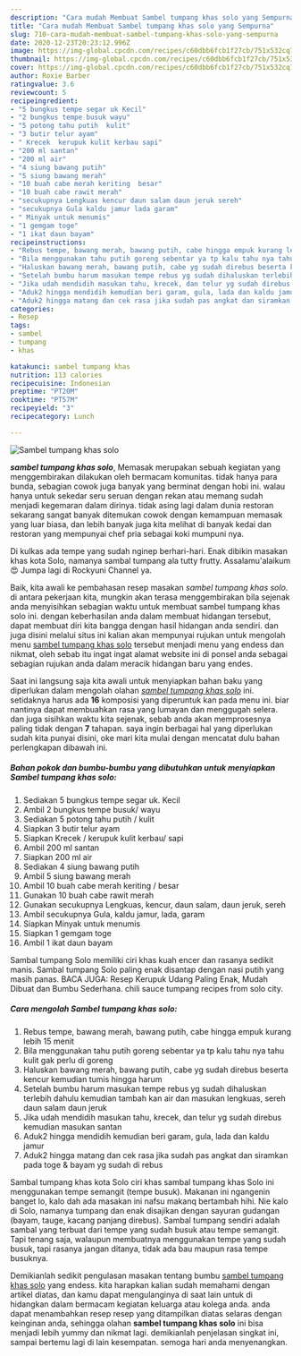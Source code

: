 ```yaml
---
description: "Cara mudah Membuat Sambel tumpang khas solo yang Sempurna"
title: "Cara mudah Membuat Sambel tumpang khas solo yang Sempurna"
slug: 710-cara-mudah-membuat-sambel-tumpang-khas-solo-yang-sempurna
date: 2020-12-23T20:23:12.996Z
image: https://img-global.cpcdn.com/recipes/c60dbb6fcb1f27cb/751x532cq70/sambel-tumpang-khas-solo-foto-resep-utama.jpg
thumbnail: https://img-global.cpcdn.com/recipes/c60dbb6fcb1f27cb/751x532cq70/sambel-tumpang-khas-solo-foto-resep-utama.jpg
cover: https://img-global.cpcdn.com/recipes/c60dbb6fcb1f27cb/751x532cq70/sambel-tumpang-khas-solo-foto-resep-utama.jpg
author: Roxie Barber
ratingvalue: 3.6
reviewcount: 5
recipeingredient:
- "5 bungkus tempe segar uk Kecil"
- "2 bungkus tempe busuk wayu"
- "5 potong tahu putih  kulit"
- "3 butir telur ayam"
- " Krecek  kerupuk kulit kerbau sapi"
- "200 ml santan"
- "200 ml air"
- "4 siung bawang putih"
- "5 siung bawang merah"
- "10 buah cabe merah keriting  besar"
- "10 buah cabe rawit merah"
- "secukupnya Lengkuas kencur daun salam daun jeruk sereh"
- "secukupnya Gula kaldu jamur lada garam"
- " Minyak untuk menumis"
- "1 gemgam toge"
- "1 ikat daun bayam"
recipeinstructions:
- "Rebus tempe, bawang merah, bawang putih, cabe hingga empuk kurang lebih 15 menit"
- "Bila menggunakan tahu putih goreng sebentar ya tp kalu tahu nya tahu kulit gak perlu di goreng"
- "Haluskan bawang merah, bawang putih, cabe yg sudah direbus beserta kencur kemudian tumis hingga harum"
- "Setelah bumbu harum masukan tempe rebus yg sudah dihaluskan terlebih dahulu kemudian tambah kan air dan masukan lengkuas, sereh daun salam daun jeruk"
- "Jika udah mendidih masukan tahu, krecek, dan telur yg sudah direbus kemudian masukan santan"
- "Aduk2 hingga mendidih kemudian beri garam, gula, lada dan kaldu jamur"
- "Aduk2 hingga matang dan cek rasa jika sudah pas angkat dan siramkan pada toge &amp; bayam yg sudah di rebus"
categories:
- Resep
tags:
- sambel
- tumpang
- khas

katakunci: sambel tumpang khas 
nutrition: 113 calories
recipecuisine: Indonesian
preptime: "PT20M"
cooktime: "PT57M"
recipeyield: "3"
recipecategory: Lunch

---
```



![Sambel tumpang khas solo](https://img-global.cpcdn.com/recipes/c60dbb6fcb1f27cb/751x532cq70/sambel-tumpang-khas-solo-foto-resep-utama.jpg)

<b><i>sambel tumpang khas solo</i></b>, Memasak merupakan sebuah kegiatan yang menggembirakan dilakukan oleh bermacam komunitas. tidak hanya para bunda, sebagian cowok juga banyak yang berminat dengan hobi ini. walau hanya untuk sekedar seru seruan dengan rekan atau memang sudah menjadi kegemaran dalam dirinya. tidak asing lagi dalam dunia restoran sekarang sangat banyak ditemukan cowok dengan kemampuan memasak yang luar biasa, dan lebih banyak juga kita melihat di banyak kedai dan restoran yang mempunyai chef pria sebagai koki mumpuni nya.

Di kulkas ada tempe yang sudah nginep berhari-hari. Enak dibikin masakan khas kota Solo, namanya sambal tumpang ala tutty frutty. Assalamu&#39;alaikum😍 Jumpa lagi di Rockyuni Channel ya.

Baik, kita awali ke pembahasan resep masakan <i>sambel tumpang khas solo</i>. di antara pekerjaan kita, mungkin akan terasa menggembirakan bila sejenak anda menyisihkan sebagian waktu untuk membuat sambel tumpang khas solo ini. dengan keberhasilan anda dalam membuat hidangan tersebut, dapat membuat diri kita bangga dengan hasil hidangan anda sendiri. dan juga disini melalui situs ini kalian akan mempunyai rujukan untuk mengolah menu <u>sambel tumpang khas solo</u> tersebut menjadi menu yang endess dan nikmat, oleh sebab itu ingat ingat alamat website ini di ponsel anda sebagai sebagian rujukan anda dalam meracik hidangan baru yang endes.


Saat ini langsung saja kita awali untuk menyiapkan bahan baku yang diperlukan dalam mengolah olahan <u><i>sambel tumpang khas solo</i></u> ini. setidaknya harus ada <b>16</b> komposisi yang diperuntuk kan pada menu ini. biar nantinya dapat membuahkan rasa yang lumayan dan menggugah selera. dan juga sisihkan waktu kita sejenak, sebab anda akan memprosesnya paling tidak dengan <b>7</b> tahapan. saya ingin berbagai hal yang diperlukan sudah kita punyai disini, oke mari kita mulai dengan mencatat dulu bahan perlengkapan dibawah ini.

<!--inarticleads1-->

##### Bahan pokok dan bumbu-bumbu yang dibutuhkan untuk menyiapkan Sambel tumpang khas solo:

1. Sediakan 5 bungkus tempe segar uk. Kecil
1. Ambil 2 bungkus tempe busuk/ wayu
1. Sediakan 5 potong tahu putih / kulit
1. Siapkan 3 butir telur ayam
1. Siapkan  Krecek / kerupuk kulit kerbau/ sapi
1. Ambil 200 ml santan
1. Siapkan 200 ml air
1. Sediakan 4 siung bawang putih
1. Ambil 5 siung bawang merah
1. Ambil 10 buah cabe merah keriting / besar
1. Gunakan 10 buah cabe rawit merah
1. Gunakan secukupnya Lengkuas, kencur, daun salam, daun jeruk, sereh
1. Ambil secukupnya Gula, kaldu jamur, lada, garam
1. Siapkan  Minyak untuk menumis
1. Siapkan 1 gemgam toge
1. Ambil 1 ikat daun bayam


Sambal tumpang Solo memiliki ciri khas kuah encer dan rasanya sedikit manis. Sambal tumpang Solo paling enak disantap dengan nasi putih yang masih panas. BACA JUGA: Resep Kerupuk Udang Paling Enak, Mudah Dibuat dan Bumbu Sederhana. chili sauce tumpang recipes from solo city. 

<!--inarticleads2-->

##### Cara mengolah Sambel tumpang khas solo:

1. Rebus tempe, bawang merah, bawang putih, cabe hingga empuk kurang lebih 15 menit
1. Bila menggunakan tahu putih goreng sebentar ya tp kalu tahu nya tahu kulit gak perlu di goreng
1. Haluskan bawang merah, bawang putih, cabe yg sudah direbus beserta kencur kemudian tumis hingga harum
1. Setelah bumbu harum masukan tempe rebus yg sudah dihaluskan terlebih dahulu kemudian tambah kan air dan masukan lengkuas, sereh daun salam daun jeruk
1. Jika udah mendidih masukan tahu, krecek, dan telur yg sudah direbus kemudian masukan santan
1. Aduk2 hingga mendidih kemudian beri garam, gula, lada dan kaldu jamur
1. Aduk2 hingga matang dan cek rasa jika sudah pas angkat dan siramkan pada toge &amp; bayam yg sudah di rebus


Sambal tumpang khas kota Solo ciri khas sambal tumpang khas Solo ini menggunakan tempe semangit (tempe busuk). Makanan ini ngangenin banget lo, kalo dah ada masakan ini nafsu makanq bertambah hihi. Nie kalo di Solo, namanya tumpang dan enak disajikan dengan sayuran gudangan (bayam, tauge, kacang panjang direbus). Sambal tumpang sendiri adalah sambal yang terbuat dari tempe yang sudah busuk atau tempe semangit. Tapi tenang saja, walaupun membuatnya menggunakan tempe yang sudah busuk, tapi rasanya jangan ditanya, tidak ada bau maupun rasa tempe busuknya. 

Demikianlah sedikit pengulasan masakan tentang bumbu <u>sambel tumpang khas solo</u> yang endess. kita harapkan kalian sudah memahami dengan artikel diatas, dan kamu dapat mengulanginya di saat lain untuk di hidangkan dalam bermacam kegiatan keluarga atau kolega anda. anda dapat menambahkan resep resep yang ditampilkan diatas selaras dengan keinginan anda, sehingga olahan <b>sambel tumpang khas solo</b> ini bisa menjadi lebih yummy dan nikmat lagi. demikianlah penjelasan singkat ini, sampai bertemu lagi di lain kesempatan. semoga hari anda menyenangkan.
